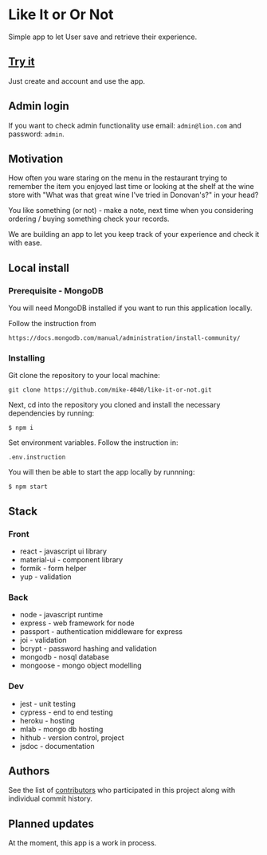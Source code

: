 # Like It or Or Not

Simple app to let User save and retrieve their experience.
## [Try it](https://ka-mk-lion.herokuapp.com/)
Just create and account and use the app.

## Admin login
If you want to check admin functionality use email: `admin@lion.com` and password: `admin`.


## Motivation
How often you ware staring on the menu in the restaurant trying to remember the item you enjoyed last time or looking at the shelf at the wine store with "What was that great wine I've tried in Donovan's?" in your head?

You like something (or not) - make a note, next time when you considering ordering / buying something check your records.

We are building an app to let you keep track of your experience and check it with ease.


## Local install

### Prerequisite - MongoDB
You will need MongoDB installed if you want to run this application locally.

Follow the instruction from
````
https://docs.mongodb.com/manual/administration/install-community/
````

### Installing

Git clone the repository to your local machine: 

```
git clone https://github.com/mike-4040/like-it-or-not.git
```

Next, cd into the repository you cloned and install the necessary dependencies by running:
````
$ npm i
````

Set environment variables. Follow the instruction in:
````
.env.instruction
````

You will then be able to start the app locally by runnning:
````
$ npm start
````

## Stack
### Front
- react - javascript ui library
- material-ui - component library
- formik - form helper
- yup - validation

### Back
- node - javascript runtime
- express - web framework for node
- passport - authentication middleware for express
- joi - validation
- bcrypt - password hashing and validation
- mongodb - nosql database
- mongoose - mongo object modelling

### Dev
- jest - unit testing
- cypress - end to end testing
- heroku - hosting
- mlab - mongo db hosting
- hithub - version control, project
- jsdoc - documentation

## Authors

See the list of [contributors](https://github.com/mike-4040/like-it-or-not/graphs/contributors) who participated in this project along with individual commit history. 

## Planned updates

At the moment, this app is a work in process.
